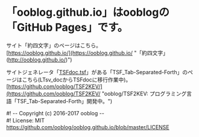 # 「ooblog.github.io」はooblogの「GitHub Pages」です。

サイト「約四文字」のページはこちら。  
[https://ooblog.github.io/](https://ooblog.github.io/ "「約四文字」(http://ooblog.github.io/)")  

サイトジェネレータ「[TSFdoc.tsf](https://github.com/ooblog/TSF2KEV/blob/master/sample/TSFdoc.tsf "TSF2KEV/TSFdoc.tsf at master · ooblog/TSF2KEV")」がある「TSF_Tab-Separated-Forth」のページはこちら(LTsv_docからTSFdocに移行作業中)。  
[https://github.com/ooblog/TSF2KEV/](https://github.com/ooblog/TSF2KEV/ "ooblog/TSF2KEV: プログラミング言語「TSF_Tab-Separated-Forth」開発中。")  

&#35;! -- Copyright (c) 2016-2017 ooblog --  
&#35;! License: MIT　https://github.com/ooblog/ooblog.github.io/blob/master/LICENSE  
